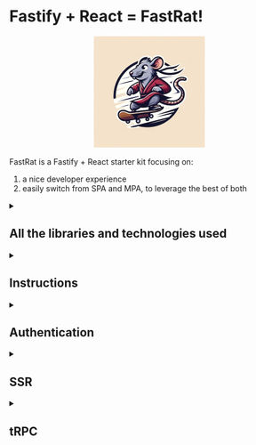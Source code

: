 # Fastify + React = FastRat!

<p align="center">
  <img 
    src="https://github.com/giacomorebonato/fastrat/blob/main/src/images/logo.jpg?raw=true" 
    alt="A rat on a skateboard"
    width='200'
    height='200'
  />
</p>

FastRat is a Fastify + React starter kit focusing on:

1. a nice developer experience 
2. easily switch from SPA and MPA, to leverage the best of both

<details>
<summary>

## All the libraries and technologies used

</summary>

* [Fastify](https://fastify.dev)
  * a fast well maintained web framework
* [Vite](https://vitejs.dev)
  * for frontend tooling and bundling
* [Vike](https://vike.dev)
  * a Vite plugin to create your own NextJS
* [Trpc](https://trpc.io/docs/server/adapters/fastify)
  * for end points with E2E type safety
* [Vavite](https://github.com/cyco130/vavite)
  * for running and compiling Node code with Vite
* [Turso db](https://turso.tech)
  * for easy to use SQL database
* [Fly.io](https://fly.io)
  * for deployment

</details>

<details>

<summary open>

## Instructions

</summary>

1. Clone the repository 
   * `gh repo clone giacomorebonato/fastrat-test`
2. Install dependencies
   * `pnpm install`
3. Set `.env` file
   * `cp .env.example .env`
4. Start the project
   * `pnpm dev`

</details>

<details>

<summary>

## Authentication

</summary>

Provide `GOOGLE_CLIENT_ID` and `GOOGLE_CLIENT_SECRET` into the `.env` file to allow Google authentication ([instructions](https://www.balbooa.com/help/gridbox-documentation/integrations/other/google-client-id)).  
You can check how authentication is achieved in [src/features/auth/google-auth.ts](src/features/auth/google-auth.ts) by leveraging [fastify-oauth2](https://github.com/fastify/fastify-oauth2).  
It should be easy for you to re-use this example to add other authentication providers.

</details>

<details>

<summary>

## SSR

</summary>

Project starts with pre-rendering enabled. Meaning that React components are rendered at build time and not when a request comes in.
Check the answer to the question "Should I pre-render?" on [Vike docs](https://vike.dev/pre-rendering#should-i-pre-render).

Vike gives you total control around this behaviour and it's well documented.

</details>


<details>

<summary>

## tRPC

</summary>

This project comes with [tRPC](https://trpc.io) ready to be used.
Check [note-router.ts](src/features/notes/note-router.ts) to see how queries, mutations and subscriptions can be implemented.  
All the routers are collected in [api-router.ts](src/features/server/api-router.ts), but you can organise files in the way you prefer.

<details>

## Credits

This project has been inspired by other starter kit

- [create-t3-app](https://github.com/t3-oss/create-t3-app)
- [epic-stack](https://github.com/epicweb-dev/epic-stack)
